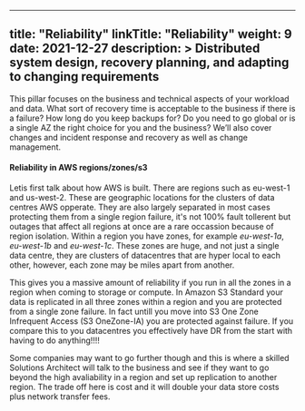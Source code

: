 
---
title: "Reliability"
linkTitle: "Reliability"
weight: 9 
date: 2021-12-27
description: >
  Distributed system design, recovery planning, and adapting to changing requirements
---
This pillar focuses on the business and technical aspects of your workload and data. What sort of recovery time is acceptable to the business if there is a failure? How long do you keep backups for? Do you need to go global or is a single AZ the right choice for you and the business? We’ll also cover changes and incident response and recovery as well as change management.

#### Reliability in AWS regions/zones/s3

Letis first talk about how AWS is built. There are regions such as eu-west-1 and us-west-2. These are geographic locations for the clusters of data centres AWS opperate. They are also largely separated in most cases protecting them from a single region failure, it's not 100% fault tollerent but outages that affect all regions at once are a rare occassion because of region isolation. Within a region you have zones, for example _eu-west-1a_, _eu-west-1b_ and _eu-west-1c_. These zones are huge, and not just a single data centre, they are clusters of datacentres that are hyper local to each other, however, each zone may be miles apart from another.

This gives you a massive amount of reliability if you run in all the zones in a region when coming to storage or compute. In Amazon S3 Standard your data is replicated in all three zones within a region and you are protected from a single zone failure. In fact untill you move into S3 One Zone Infrequent Access (S3 OneZone-IA) you are protected against failure. If you compare this to you datacentres you effectively have DR from the start with having to do anything!!!!

Some companies may want to go further though and this is where a skilled Solutions Architect will talk to the business and see if they want to go beyond the high avaliability in a region and set up replication to another region. The trade off here is cost and it will double your data store costs plus network transfer fees. 
